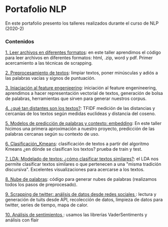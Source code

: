 # Portafolio NLP

En este portafolio presento los talleres realizados durante el curso de NLP (2020-2)


### Contenidos 

[1. Leer archivos en diferentes formatos](https://github.com/AngelaVillate/NLP_repositorio/blob/master/Taller2_Angela_Villate-Copy1.ipynb): en este taller aprendimos el código para leer archivos en diferentes formatos: html, .zip, word y pdf. Primer acercamiento a las técnicas de scrapping. 


[2. Preprocesamiento de textos](https://github.com/AngelaVillate/NLP_repositorio/blob/master/Taller_3_Angela_Villate.ipynb): limpiar textos, poner minúsculas y adiós a las palabras vacías y signos de puntuación.


[3. Iniaciación al feature engenieering](https://github.com/AngelaVillate/NLP_repositorio/blob/master/Taller_4_Angela_Villate.ipynb): iniciación al feature engenineering, aprendimos a hacer representación vectorial de textos, generación de bolsa de palabras, herramientas que sirven para generar nuestros corpus.


[4. ¿qué tan distantes son los textos?](https://github.com/AngelaVillate/NLP_repositorio/blob/master/Taller_5_Angela_Villate.ipynb): TFIDF medición de las distancias y cercanías de los textos según medidas euclideas y distancia del coseno.


[5. Modelos de predicción de palabras y contexto: embedding](https://github.com/AngelaVillate/NLP_repositorio/blob/master/Taller_6_Leonardo%20y%20Angela%20(1)%20(1).ipynb): En este taller hicimos una primera aproximación a nuestro proyecto, predicción de las palabras cercanas según su contexto de uso.


[6. Clasificación_Kmeans](https://github.com/AngelaVillate/NLP_repositorio/blob/master/Taller%207%20-%20ClassificationKMeans_Villate_Angela%20(1).ipynb): clasificación de textos a partir del algoritmo Kmeans ¿en dónde se clasifican los textos? prueba de train y test.


[7. LDA: Modelado de textos: ¿cómo clasificar textos similares?](https://github.com/AngelaVillate/NLP_repositorio/blob/master/Taller%208%20-%20Modelado%20de%20Temas_Villate_Angela.ipynb): el LDA nos permite clasificar textos similares o que pertenecen a una "misma tradición discursiva". Excelentes visualizaciones para acercarse a los textos.


[8. Nube de palabras](https://github.com/AngelaVillate/NLP_repositorio/blob/master/Taller_nube_palabras.ipynb): código para generar nubes de palabras (realizamos todos los pasos de preprocesado).


[9. Scrapping de twitter: análisis de datos desde redes sociales ](https://github.com/AngelaVillate/NLP_repositorio/blob/master/Taller_10.ipynb): lectura y generación de tuits desde API, recolección de datos, limpieza de datos para twitter, series de tiempo, mapa de calor.


[10. Análisis de sentimientos  ](https://github.com/AngelaVillate/NLP_repositorio/blob/master/Taller%2011%20-%20Sentimiento_Angela_Villate.ipynb): usamos las librerías VaderSentiments y análisis con flair




